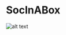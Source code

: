 # SocInABox
![alt text](https://www.londonsockcompany.com/dashboard/wp-content/uploads/2017/06/Designer-Collection-I-18-1600.jpg "Logo Title Text 1")
